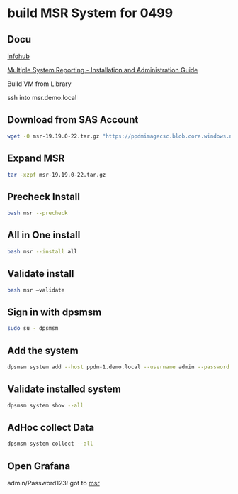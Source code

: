 # build MSR System for 0499

## Docu


[infohub](https://infohub.delltechnologies.com/en-us/p/multi-system-reporting/)  

[Multiple System Reporting - Installation and Administration Guide ](https://dl.dell.com/content/manual32888959-powerprotect-multiple-system-reporting-19-19-installation-and-administration-guide.pdf?language=en-us&adobe_mc=MCMID%3D79529071755175023272121130590559315296%7CMCORGID%3D4DD80861515CAB990A490D45%2540AdobeOrg%7CTS%3D1748767667)


Build VM from Library

ssh into msr.demo.local



## Download from SAS Account
```bash
wget -O msr-19.19.0-22.tar.gz "https://ppdmimagecsc.blob.core.windows.net/swx/msr-19.19.0-22.tar.gz?sp=r&st=2025-06-01T09:00:00Z&se=2025-06-05T08:00:00Z&spr=https&sv=2024-11-04&sr=b&sig=zqW%2F0%2BkbIoc7LmzZp5POWKrRVNYIdEZpTsLEMzAsJWc%3D"
```

## Expand MSR
```bash
tar -xzpf msr-19.19.0-22.tar.gz
```

## Precheck Install
```bash
bash msr --precheck
```

## All in One install
```bash
bash msr --install all
```

## Validate  install
```bash
bash msr –validate
```

## Sign in with dpsmsm
```bash
sudo su - dpsmsm
```

## Add the system
```bash
dpsmsm system add --host ppdm-1.demo.local --username admin --password 'Password123!'
```

## Validate installed system
```bash
dpsmsm system show --all
```


## AdHoc collect Data
```bash
dpsmsm system collect --all
```

## Open Grafana 
admin/Password123!
got to [msr](https://msr.demo.local:3000)
